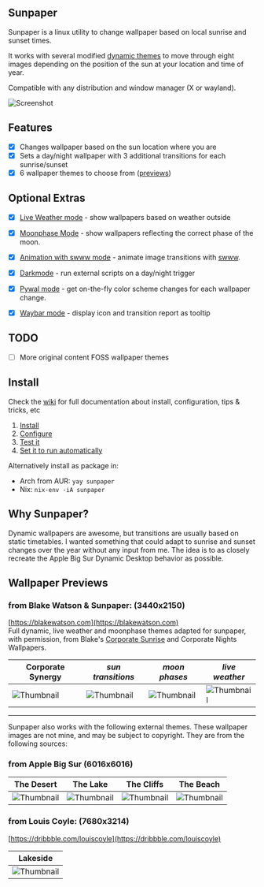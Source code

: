 ## Sunpaper

Sunpaper is a linux utility to change wallpaper based on local sunrise and sunset times. 

It works with several modified [dynamic themes](#wallpaper-previews) to move through eight images depending on the position of the sun at your location and time of year.

Compatible with any distribution and window manager (X or wayland).

![Screenshot](https://raw.githubusercontent.com/hexive/sunpaper/main/screenshots/corporate-compressed.gif)


## Features

- [x] Changes wallpaper based on the sun location where you are
- [x] Sets a day/night wallpaper with 3 additional transitions for each sunrise/sunset
- [x] 6 wallpaper themes to choose from ([previews](#wallpaper-previews))

## Optional Extras

- [x] [Live Weather mode](https://github.com/hexive/sunpaper/wiki/Live-Weather-Mode) - show wallpapers based on weather outside
- [x] [Moonphase Mode](https://github.com/hexive/sunpaper/wiki/Moonphase-Mode) - show wallpapers reflecting the correct phase of the moon.
- [x] [Animation with swww mode](https://github.com/hexive/sunpaper/wiki/Animation-swww-Mode) - animate image transitions with [swww](https://github.com/Horus645/swww).
- [x] [Darkmode](https://github.com/hexive/sunpaper/wiki/Darkmode) - run external scripts on a day/night trigger
- [x] [Pywal mode](https://github.com/hexive/sunpaper/wiki/Pywal-Mode) - get on-the-fly color scheme changes for each wallpaper change.
- [x] [Waybar mode](https://github.com/hexive/sunpaper/wiki/Waybar-Mode) - display icon and transition report as tooltip


## TODO

- [ ] More original content FOSS wallpaper themes


## Install

Check the [wiki](https://github.com/hexive/sunpaper/wiki) for full documentation about install, configuration, tips & tricks, etc
1. [Install](https://github.com/hexive/sunpaper/wiki/Install) 
1. [Configure](https://github.com/hexive/sunpaper/wiki/Configure) 
1. [Test it](https://github.com/hexive/sunpaper/wiki/Test-it) 
1. [Set it to run automatically](https://github.com/hexive/sunpaper/wiki/Set-it-to-run-automatically) 

Alternatively install as package in:  
- Arch from AUR: `yay sunpaper`
- Nix: `nix-env -iA sunpaper`  

## Why Sunpaper?

Dynamic wallpapers are awesome, but transitions are usually based on static timetables. I wanted something that could adapt to sunrise and sunset changes over the year without any input from me. The idea is to as closely recreate the Apple Big Sur Dynamic Desktop behavior as possible.


## Wallpaper Previews

### from Blake Watson & Sunpaper: (3440x2150) 
[https://blakewatson.com](https://blakewatson.com)  
Full dynamic, live weather and moonphase themes adapted for sunpaper, with permission, from Blake's [Corporate Sunrise](http://simpledesktops.com/browse/desktops/2015/feb/26/corporate-sunrise/) and Corporate Nights Wallpapers.

|Corporate Synergy|*sun transitions*|*moon phases*|*live weather*|
|--|--|--|--|
|![Thumbnail](https://raw.githubusercontent.com/hexive/sunpaper/main/screenshots/corporate-synergy-200.jpg)|![Thumbnail](https://raw.githubusercontent.com/hexive/sunpaper/main/screenshots/corporate-clouds-200.jpg)|![Thumbnail](https://raw.githubusercontent.com/hexive/sunpaper/main/screenshots/corporate-moons-200.jpg)|![Thumbnail](https://raw.githubusercontent.com/hexive/sunpaper/main/screenshots/corporate-weather-200.jpg)|


***

Sunpaper also works with the following external themes. These wallpaper images are not mine, and may be subject to copyright. They are from the following sources:

### from Apple Big Sur (6016x6016)

|The Desert|The Lake|The Cliffs|The Beach|
|--|--|--|--|
|![Thumbnail](https://raw.githubusercontent.com/hexive/sunpaper/main/screenshots/the-desert-200.jpg)|![Thumbnail](https://raw.githubusercontent.com/hexive/sunpaper/main/screenshots/the-lake-200.jpg)|![Thumbnail](https://raw.githubusercontent.com/hexive/sunpaper/main/screenshots/the-cliffs-200.jpg)|![Thumbnail](https://raw.githubusercontent.com/hexive/sunpaper/main/screenshots/the-beach-200.jpg)|


### from Louis Coyle: (7680x3214) 
[https://dribbble.com/louiscoyle](https://dribbble.com/louiscoyle)


|Lakeside|
|--|
|![Thumbnail](https://raw.githubusercontent.com/hexive/sunpaper/main/screenshots/lakeside-200.jpg)|

